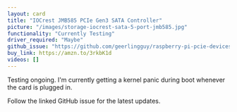 ```yaml
---
layout: card
title: "IOCrest JMB585 PCIe Gen3 SATA Controller"
picture: "/images/storage-iocrest-sata-5-port-jmb585.jpg"
functionality: "Currently Testing"
driver_required: "Maybe"
github_issue: "https://github.com/geerlingguy/raspberry-pi-pcie-devices/issues/64"
buy_link: https://amzn.to/3rkbK1d
videos: []
---
```

Testing ongoing. I'm currently getting a kernel panic during boot whenever the card is plugged in.

Follow the linked GitHub issue for the latest updates.
